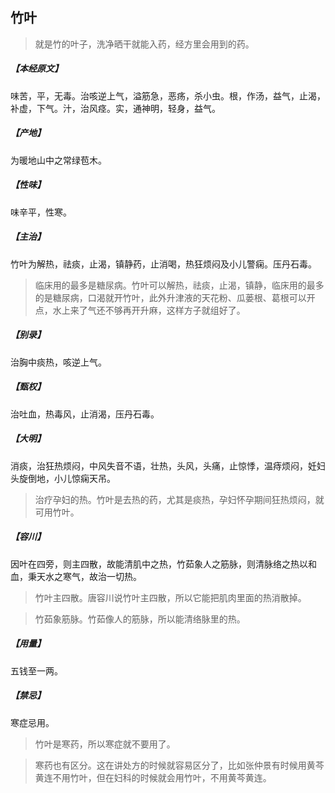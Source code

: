 ## 竹叶

> 就是竹的叶子，洗净晒干就能入药，经方里会用到的药。

##### 【本经原文】
味苦，平，无毒。治咳逆上气，溢筋急，恶疡，杀小虫。根，作汤，益气，止渴，补虚，下气。汁，治风痉。实，通神明，轻身，益气。
##### 【产地】
为暖地山中之常绿苞木。
##### 【性味】
味辛平，性寒。 
##### 【主治】
竹叶为解热，祛痰，止渴，镇静药，止消喝，热狂烦闷及小儿警痫。压丹石毒。

> 临床用的最多是糖尿病。竹叶可以解热，祛痰，止渴，镇静，临床用的最多的是糖尿病，口渴就开竹叶，此外升津液的天花粉、瓜蒌根、葛根可以开点，水上来了气还不够再开升麻，这样方子就组好了。

##### 【别录】
治胸中痰热，咳逆上气。
##### 【甄权】
治吐血，热毒风，止消渴，压丹石毒。 
##### 【大明】
消痰，治狂热烦闷，中风失音不语，壮热，头风，头痛，止惊悸，温痔烦闷，妊妇头旋倒地，小儿惊痫天吊。

> 治疗孕妇的热。竹叶是去热的药，尤其是痰热，孕妇怀孕期间狂热烦闷，就可用竹叶。

##### 【容川】
因叶在四旁，则主四散，故能清肌中之热，竹茹象人之筋脉，则清脉络之热以和血，秉天水之寒气，故治一切热。

> 竹叶主四散。唐容川说竹叶主四散，所以它能把肌肉里面的热消散掉。

> 竹茹象筋脉。竹茹像人的筋脉，所以能清络脉里的热。

##### 【用量】
五钱至一两。
##### 【禁忌】
寒症忌用。

> 竹叶是寒药，所以寒症就不要用了。

> 寒药也有区分。这在讲处方的时候就容易区分了，比如张仲景有时候用黄芩黄连不用竹叶，但在妇科的时候就会用竹叶，不用黄芩黄连。